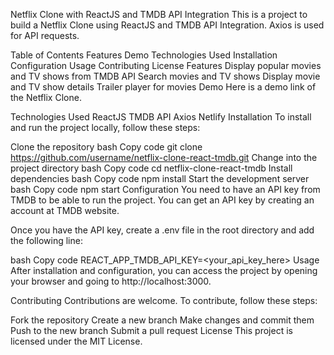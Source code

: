 Netflix Clone with ReactJS and TMDB API Integration
This is a project to build a Netflix Clone using ReactJS and TMDB API Integration. Axios is used for API requests.

Table of Contents
Features
Demo
Technologies Used
Installation
Configuration
Usage
Contributing
License
Features
Display popular movies and TV shows from TMDB API
Search movies and TV shows
Display movie and TV show details
Trailer player for movies
Demo
Here is a demo link of the Netflix Clone.

Technologies Used
ReactJS
TMDB API
Axios
Netlify
Installation
To install and run the project locally, follow these steps:

Clone the repository
bash
Copy code
git clone https://github.com/username/netflix-clone-react-tmdb.git
Change into the project directory
bash
Copy code
cd netflix-clone-react-tmdb
Install dependencies
bash
Copy code
npm install
Start the development server
bash
Copy code
npm start
Configuration
You need to have an API key from TMDB to be able to run the project. You can get an API key by creating an account at TMDB website.

Once you have the API key, create a .env file in the root directory and add the following line:

bash
Copy code
REACT_APP_TMDB_API_KEY=<your_api_key_here>
Usage
After installation and configuration, you can access the project by opening your browser and going to http://localhost:3000.

Contributing
Contributions are welcome. To contribute, follow these steps:

Fork the repository
Create a new branch
Make changes and commit them
Push to the new branch
Submit a pull request
License
This project is licensed under the MIT License.
